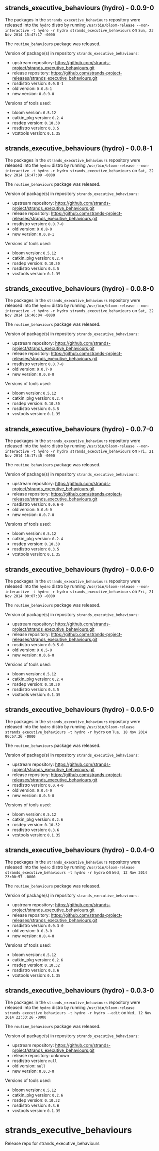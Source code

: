 ## strands_executive_behaviours (hydro) - 0.0.9-0

The packages in the `strands_executive_behaviours` repository were released into the `hydro` distro by running `/usr/bin/bloom-release --non-interactive -t hydro -r hydro strands_executive_behaviours` on `Sun, 23 Nov 2014 15:47:17 -0000`

The `routine_behaviours` package was released.

Version of package(s) in repository `strands_executive_behaviours`:
- upstream repository: https://github.com/strands-project/strands_executive_behaviours.git
- release repository: https://github.com/strands-project-releases/strands_executive_behaviours.git
- rosdistro version: `0.0.8-1`
- old version: `0.0.8-1`
- new version: `0.0.9-0`

Versions of tools used:
- bloom version: `0.5.12`
- catkin_pkg version: `0.2.4`
- rosdep version: `0.10.30`
- rosdistro version: `0.3.5`
- vcstools version: `0.1.35`


## strands_executive_behaviours (hydro) - 0.0.8-1

The packages in the `strands_executive_behaviours` repository were released into the `hydro` distro by running `/usr/bin/bloom-release --non-interactive -t hydro -r hydro strands_executive_behaviours` on `Sat, 22 Nov 2014 16:47:09 -0000`

The `routine_behaviours` package was released.

Version of package(s) in repository `strands_executive_behaviours`:
- upstream repository: https://github.com/strands-project/strands_executive_behaviours.git
- release repository: https://github.com/strands-project-releases/strands_executive_behaviours.git
- rosdistro version: `0.0.7-0`
- old version: `0.0.8-0`
- new version: `0.0.8-1`

Versions of tools used:
- bloom version: `0.5.12`
- catkin_pkg version: `0.2.4`
- rosdep version: `0.10.30`
- rosdistro version: `0.3.5`
- vcstools version: `0.1.35`


## strands_executive_behaviours (hydro) - 0.0.8-0

The packages in the `strands_executive_behaviours` repository were released into the `hydro` distro by running `/usr/bin/bloom-release --non-interactive -t hydro -r hydro strands_executive_behaviours` on `Sat, 22 Nov 2014 16:46:04 -0000`

The `routine_behaviours` package was released.

Version of package(s) in repository `strands_executive_behaviours`:
- upstream repository: https://github.com/strands-project/strands_executive_behaviours.git
- release repository: https://github.com/strands-project-releases/strands_executive_behaviours.git
- rosdistro version: `0.0.7-0`
- old version: `0.0.7-0`
- new version: `0.0.8-0`

Versions of tools used:
- bloom version: `0.5.12`
- catkin_pkg version: `0.2.4`
- rosdep version: `0.10.30`
- rosdistro version: `0.3.5`
- vcstools version: `0.1.35`


## strands_executive_behaviours (hydro) - 0.0.7-0

The packages in the `strands_executive_behaviours` repository were released into the `hydro` distro by running `/usr/bin/bloom-release --non-interactive -t hydro -r hydro strands_executive_behaviours` on `Fri, 21 Nov 2014 16:17:40 -0000`

The `routine_behaviours` package was released.

Version of package(s) in repository `strands_executive_behaviours`:
- upstream repository: https://github.com/strands-project/strands_executive_behaviours.git
- release repository: https://github.com/strands-project-releases/strands_executive_behaviours.git
- rosdistro version: `0.0.6-0`
- old version: `0.0.6-0`
- new version: `0.0.7-0`

Versions of tools used:
- bloom version: `0.5.12`
- catkin_pkg version: `0.2.4`
- rosdep version: `0.10.30`
- rosdistro version: `0.3.5`
- vcstools version: `0.1.35`


## strands_executive_behaviours (hydro) - 0.0.6-0

The packages in the `strands_executive_behaviours` repository were released into the `hydro` distro by running `/usr/bin/bloom-release --non-interactive -t hydro -r hydro strands_executive_behaviours` on `Fri, 21 Nov 2014 00:07:33 -0000`

The `routine_behaviours` package was released.

Version of package(s) in repository `strands_executive_behaviours`:
- upstream repository: https://github.com/strands-project/strands_executive_behaviours.git
- release repository: https://github.com/strands-project-releases/strands_executive_behaviours.git
- rosdistro version: `0.0.5-0`
- old version: `0.0.5-0`
- new version: `0.0.6-0`

Versions of tools used:
- bloom version: `0.5.12`
- catkin_pkg version: `0.2.4`
- rosdep version: `0.10.30`
- rosdistro version: `0.3.5`
- vcstools version: `0.1.35`


## strands_executive_behaviours (hydro) - 0.0.5-0

The packages in the `strands_executive_behaviours` repository were released into the `hydro` distro by running `/usr/bin/bloom-release strands_executive_behaviours -t hydro -r hydro` on `Tue, 18 Nov 2014 00:57:26 -0000`

The `routine_behaviours` package was released.

Version of package(s) in repository `strands_executive_behaviours`:
- upstream repository: https://github.com/strands-project/strands_executive_behaviours.git
- release repository: https://github.com/strands-project-releases/strands_executive_behaviours.git
- rosdistro version: `0.0.4-0`
- old version: `0.0.4-0`
- new version: `0.0.5-0`

Versions of tools used:
- bloom version: `0.5.12`
- catkin_pkg version: `0.2.6`
- rosdep version: `0.10.32`
- rosdistro version: `0.3.6`
- vcstools version: `0.1.35`


## strands_executive_behaviours (hydro) - 0.0.4-0

The packages in the `strands_executive_behaviours` repository were released into the `hydro` distro by running `/usr/bin/bloom-release strands_executive_behaviours -t hydro -r hydro` on `Wed, 12 Nov 2014 23:00:57 -0000`

The `routine_behaviours` package was released.

Version of package(s) in repository `strands_executive_behaviours`:
- upstream repository: https://github.com/strands-project/strands_executive_behaviours.git
- release repository: https://github.com/strands-project-releases/strands_executive_behaviours.git
- rosdistro version: `0.0.3-0`
- old version: `0.0.3-0`
- new version: `0.0.4-0`

Versions of tools used:
- bloom version: `0.5.12`
- catkin_pkg version: `0.2.6`
- rosdep version: `0.10.32`
- rosdistro version: `0.3.6`
- vcstools version: `0.1.35`


## strands_executive_behaviours (hydro) - 0.0.3-0

The packages in the `strands_executive_behaviours` repository were released into the `hydro` distro by running `/usr/bin/bloom-release strands_executive_behaviours -t hydro -r hydro --edit` on `Wed, 12 Nov 2014 22:33:26 -0000`

The `routine_behaviours` package was released.

Version of package(s) in repository `strands_executive_behaviours`:
- upstream repository: https://github.com/strands-project/strands_executive_behaviours.git
- release repository: unknown
- rosdistro version: `null`
- old version: `null`
- new version: `0.0.3-0`

Versions of tools used:
- bloom version: `0.5.12`
- catkin_pkg version: `0.2.6`
- rosdep version: `0.10.32`
- rosdistro version: `0.3.6`
- vcstools version: `0.1.35`


strands_executive_behaviours
============================

Release repo for strands_executive_behaviours
